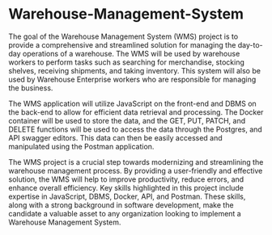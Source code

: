 # Warehouse-Management-System
The goal of the Warehouse Management System (WMS) project is to provide a comprehensive and streamlined solution for managing the day-to-day operations of a warehouse. The WMS will be used by warehouse workers to perform tasks such as searching for merchandise, stocking shelves, receiving shipments, and taking inventory. This system will also be used by Warehouse Enterprise workers who are responsible for managing the business.

The WMS application will utilize JavaScript on the front-end and DBMS on the back-end to allow for efficient data retrieval and processing. The Docker container will be used to store the data, and the GET, PUT, PATCH, and DELETE functions will be used to access the data through the Postgres, and API swagger editors. This data can then be easily accessed and manipulated using the Postman application.

The WMS project is a crucial step towards modernizing and streamlining the warehouse management process. By providing a user-friendly and effective solution, the WMS will help to improve productivity, reduce errors, and enhance overall efficiency. Key skills highlighted in this project include expertise in JavaScript, DBMS, Docker, API, and Postman. These skills, along with a strong background in software development, make the candidate a valuable asset to any organization looking to implement a Warehouse Management System.
